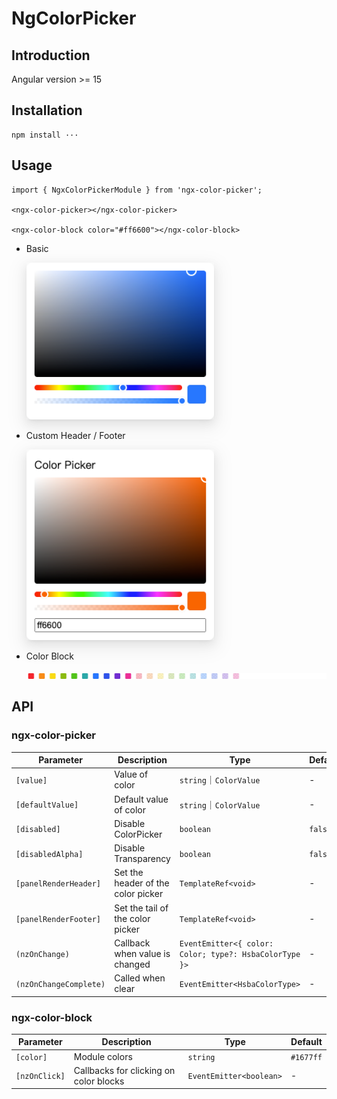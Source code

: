 # NgColorPicker

## Introduction

Angular version >= 15

## Installation

```shell
npm install ···
```

## Usage

```shell
import { NgxColorPickerModule } from 'ngx-color-picker';

<ngx-color-picker></ngx-color-picker>

<ngx-color-block color="#ff6600"></ngx-color-block>
```

- Basic

  <img src="https://github.com/OriginRing/ng-color-picker/blob/master/src/assets/images/color-picker.png" alt="basic" width="300" style="box-shadow: 0 3px 6px -4px rgba(0, 0, 0, 0.12),0 6px 16px 0 rgba(0, 0, 0, 0.08),0 9px 28px 8px rgba(0, 0, 0, 0.05);">

- Custom Header / Footer

  <img src="https://github.com/OriginRing/ng-color-picker/blob/master/src/assets/images/custom-color.png" alt="basic" width="300" style="box-shadow: 0 3px 6px -4px rgba(0, 0, 0, 0.12),0 6px 16px 0 rgba(0, 0, 0, 0.08),0 9px 28px 8px rgba(0, 0, 0, 0.05);">

- Color Block

  <img src="https://github.com/OriginRing/ng-color-picker/blob/master/src/assets/images/color-block.png" alt="basic">

## API

### ngx-color-picker

| Parameter                 | Description                          | Type                          | Default |
|--------------------|--------------------------------------|-----------------------------|---------|
| `[value]`        | Value of color                       | `string`｜`ColorValue`            | -       |
| `[defaultValue]` | Default value of color               | `string`｜`ColorValue`            | -       |
| `[disabled]`   | Disable ColorPicker                  | `boolean`                   | `false` |
| `[disabledAlpha]`      | Disable Transparency                 | `boolean`             | `false` |
| `[panelRenderHeader]`      | Set the header of the color picker| `TemplateRef<void>`   | -       |
| `[panelRenderFooter]`      | Set the tail of the color picker | `TemplateRef<void>`   | -       |
| `(nzOnChange)`     | Callback when value is changed       | `EventEmitter<{ color: Color; type?: HsbaColorType }>`      | -       |
| `(nzOnChangeComplete)`      | 	Called when clear                   | `EventEmitter<HsbaColorType>`     | -       |


### ngx-color-block

| Parameter    | Description   | Type  | Default       |
|--------------|----------|------------|-----------|
| `[color]` | Module colors | `string` | `#1677ff` |
| `[nzOnClick]` | Callbacks for clicking on color blocks | `EventEmitter<boolean>`   | - |
